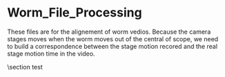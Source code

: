 # Worm_File_Processing

These files are for the alignement of worm vedios. Because the camera stages moves when the worm moves out of the central of scope, 
we need to build a correspondence between the stage motion recored and the real stage motion time in the video.

\section
test
